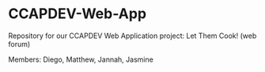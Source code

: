 # CCAPDEV-Web-App
Repository for our CCAPDEV Web Application project: Let Them Cook! (web forum)

Members:
Diego, Matthew, Jannah, Jasmine
